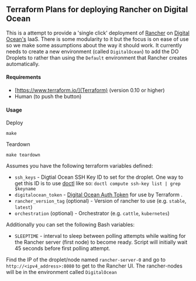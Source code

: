 ## Terraform Plans for deploying Rancher on Digital Ocean

This is a attempt to provide a 'single click' deployment of [Rancher](http://rancher.com) on [Digital Ocean's](http://digitalocean.com) IaaS. There is some modularity to it but the focus is on ease of use so we make some assumptions about the way it should work. It currently needs to create a new environment (called `DigitalOcean`) to add the DO Droplets to rather than using the `Default` environment that Rancher creates automatically.

#### Requirements

- [https://www.terraform.io/](Terraform) (version 0.10 or higher)
- Human (to push the button)

#### Usage

Deploy
```
make
```

Teardown
```
make teardown
```

Assumes you have the following terraform variables defined:

- `ssh_keys` - Digtial Ocean SSH Key ID to set for the droplet. One way to get this ID is to use [doctl](https://github.com/digitalocean/doctl) like so: `doctl compute ssh-key list | grep $keyname`
- `digitalocean_token` - [Digital Ocean Auth Token](https://www.terraform.io/docs/providers/do/index.html#token) for use by Terraform .
- `rancher_version_tag` (optional) - Version of rancher to use (e.g. `stable`, `latest`)
- `orchestration` (optional) - Orchestrator (e.g. `cattle`, `kubernetes`)

Additionally you can set the following Bash variables:

- `SLEEPTIME` - interval to sleep between polling attempts while waiting for the Rancher server (first node) to become ready. Script will initially wait 45 seconds before first polling attempt.

Find the IP of the droplet/node named `rancher-server-0` and go to `http://<ipv4_address>:8080` to get to the Rancher UI. The rancher-nodes will be in the environment called `DigitalOcean`
